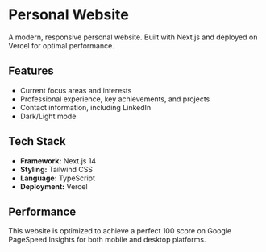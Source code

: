 # Personal Website

A modern, responsive personal website. Built with Next.js and deployed on Vercel for optimal performance.

## Features

- Current focus areas and interests
- Professional experience, key achievements, and projects
- Contact information, including LinkedIn
- Dark/Light mode

## Tech Stack

- **Framework:** Next.js 14
- **Styling:** Tailwind CSS
- **Language:** TypeScript
- **Deployment:** Vercel

## Performance

This website is optimized to achieve a perfect 100 score on Google PageSpeed Insights for both mobile and desktop platforms.
